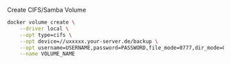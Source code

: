 Create CIFS/Samba Volume
```bash
docker volume create \
	--driver local \
	--opt type=cifs \
	--opt device=//uxxxxx.your-server.de/backup \
	--opt username=USERNAME,password=PASSWORD,file_mode=0777,dir_mode=0777 \
	--name VOLUME_NAME
```